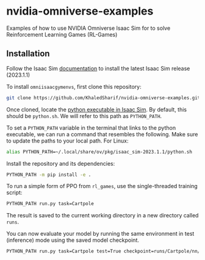# nvidia-omniverse-examples
Examples of how to use NVIDIA Omniverse Isaac Sim for to solve Reinforcement Learning Games (RL-Games)

## Installation

Follow the Isaac Sim [documentation](https://docs.omniverse.nvidia.com/isaacsim/latest/installation/install_workstation.html) to install the latest Isaac Sim release (2023.1.1)

To install `omniisaacgymenvs`, first clone this repository:

```bash
git clone https://github.com/KhaledSharif/nvidia-omniverse-examples.git
```

Once cloned, locate the [python executable in Isaac Sim](https://docs.omniverse.nvidia.com/isaacsim/latest/installation/install_python.html). By default, this should be `python.sh`. We will refer to this path as `PYTHON_PATH`.

To set a `PYTHON_PATH` variable in the terminal that links to the python executable, we can run a command that resembles the following. Make sure to update the paths to your local path. For Linux: 

```bash
alias PYTHON_PATH=~/.local/share/ov/pkg/isaac_sim-2023.1.1/python.sh
```

Install the repository and its dependencies:

```bash
PYTHON_PATH -m pip install -e .
```

To run a simple form of PPO from `rl_games`, use the single-threaded training script:

```bash
PYTHON_PATH run.py task=Cartpole
```

The result is saved to the current working directory in a new directory called `runs`. 

You can now evaluate your model by running the same environment in test (inference) mode using the saved model checkpoint.

```bash
PYTHON_PATH run.py task=Cartpole test=True checkpoint=runs/Cartpole/nn/last_Cartpole_ep_100_rew_491.48883.pth
```
